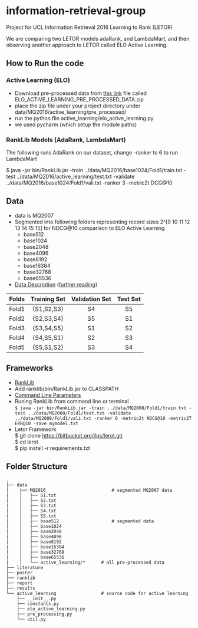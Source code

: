 # information-retrieval-group  
Project for UCL Information Retrieval 2016  Learning to Rank  (LETOR)

We are comparing two LETOR models adaRank, and LambdaMart, and then observing another approach to LETOR called ELO Active Learning.

## How to Run the code

### Active Learning (ELO)
- Download pre-processed data from [this link](https://github.com/hurshprasad/information-retrieval-group/releases) file called ELO_ACTIVE_LEARNING_PRE_PROCESSED_DATA.zip  
- place the zip file under your project directory under data/MQ2016/active_learning/pre_processed/  
- run the python file active_learning/elo_active_learning.py  
- we used pycharm (which setup the module paths)   

### RankLib Models (AdaRank, LambdaMart)

The following runs AdaRank on our dataset, change -ranker to 6 to run LambdaMart

$ java -jar bin/RankLib.jar -train ../data/MQ2016/base1024/Fold1/train.txt -test ../data/MQ2016/active_learning/test.txt -validate ../data/MQ2016/base1024/Fold1/vali.txt -ranker 3 -metric2t DCG@10  

## Data
 - data is MQ2007
 - Segmented into following folders representing record sizes 2^[9 10 11 12 13 14 15 15] for NDCG@10 comparison to ELO Active Learning 
 	- base512 
 	- base1024
 	- base2048  
 	- base4096  
 	- base8192  
 	- base16384
 	- base32768  
 	- base65536  
 - [Data Description](http://research.microsoft.com/en-us/projects/mslr/default.aspx)  ([further reading](http://arxiv.org/ftp/arxiv/papers/1306/1306.2597.pdf))

| Folds | Training Set | Validation Set | Test Set |
|:-----:|:------------:|:--------------:|:--------:|
| Fold1 |  {S1,S2,S3}  |       S4       |    S5    |
| Fold2 |  {S2,S3,S4}  |       S5       |    S1    |
| Fold3 |  {S3,S4,S5}  |       S1       |    S2    |
| Fold4 |  {S4,S5,S1}  |       S2       |    S3    |
| Fold5 |  {S5,S1,S2}  |       S3       |    S4    |

## Frameworks
  * [RankLib](https://sourceforge.net/projects/lemur/files/lemur/RankLib-2.1/)
  * Add ranklib/bin/RankLib.jar to CLASSPATH
  * [Command Line Parameters](https://sourceforge.net/p/lemur/wiki/RankLib%20How%20to%20use/)
  * Runing RankLib from command line or terminal  
    `$ java -jar bin/RankLib.jar -train ../data/MQ2008/Fold1/train.txt -test ../data/MQ2008/Fold1/test.txt -validate ../data/MQ2008/Fold1/vali.txt -ranker 6 -metric2t NDCG@10 -metric2T ERR@10 -save mymodel.txt`
  * Letor Framework  
	$ git clone https://bitbucket.org/ilps/lerot.git  
	$ cd lerot  
	$ pip install -r requirements.txt  

## Folder Structure

	.  
	├── data 
	|	 ├── MQ2016  						# segmented MQ2007 data
	|	 │   ├── S1.txt
	|	 │   ├── S2.txt
	|	 │   ├── S3.txt
	|	 │   ├── S4.txt
	|	 │   ├── S5.txt
	|	 │   ├── base512					# segmented data
	|	 │   ├── base1024
	|	 │   ├── base2048
	|	 │   ├── base4096
	|	 │   ├── base8192
	|	 │   ├── base16384
	|	 │   ├── base32768
	|	 │   ├── base65536
	|	 │   └── active_learning/*		# all pre-processed data
	├── literature  
	├── poster  
	├── ranklib  
	├── report  
	├── results
	└── active_learning					# source code for active learning
		├── __init__.py
		├── constants.py  
		├── elo_active_learning.py
		├── pre_processing.py
		└── util.py

